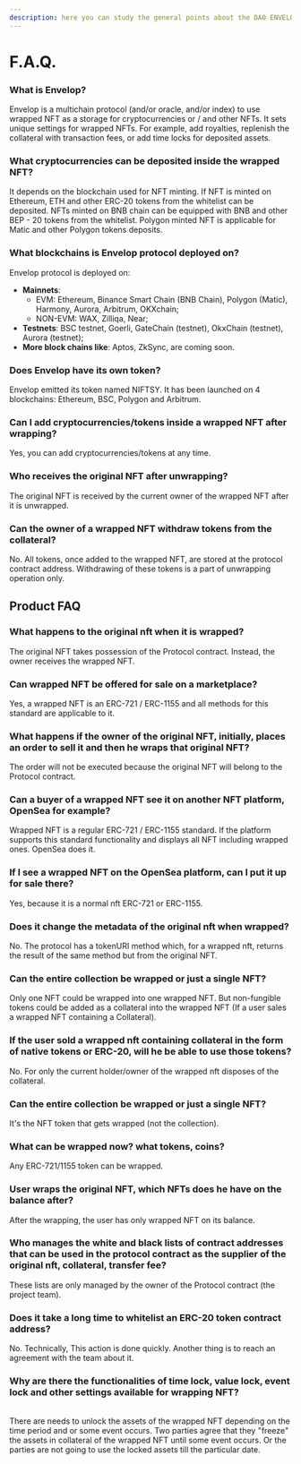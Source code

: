 ```yaml
---
description: here you can study the general points about the DAO ENVELOP (and token NIFTSY)
---
```


# F.A.Q.

### What is Envelop?

Envelop is a multichain protocol (and/or oracle, and/or index) to use wrapped NFT as a storage for cryptocurrencies or / and other NFTs. It sets unique settings for wrapped NFTs. For example, add royalties, replenish the collateral with transaction fees, or add time locks for deposited assets.

### What cryptocurrencies can be deposited inside the wrapped NFT?

It depends on the blockchain used for NFT minting. If NFT is minted on Ethereum, ETH and other ERC-20 tokens from the whitelist can be deposited. NFTs minted on BNB chain can be equipped with BNB and other BEP - 20 tokens from the whitelist. Polygon minted NFT is applicable for Matic and other Polygon tokens deposits.

### What blockchains is Envelop protocol deployed on?

Envelop protocol is deployed on:

* **Mainnets**:&#x20;
  * EVM: Ethereum, Binance Smart Chain (BNB Chain), Polygon (Matic), Harmony, Aurora, Arbitrum, OKXchain;
  * NON-EVM: WAX, Zilliqa, Near;
* **Testnets**: BSC testnet, Goerli, GateChain (testnet), OkxChain (testnet), Aurora (testnet);
* **More block chains like**: Aptos, ZkSync, are coming soon.

### Does Envelop have its own token?

Envelop emitted its token named NIFTSY. It has been launched on 4 blockchains: Ethereum, BSC, Polygon and Arbitrum.

### Can I add cryptocurrencies/tokens inside a wrapped NFT after wrappin&#x67;**?**&#x20;

Yes, you can add cryptocurrencies/tokens at any time.

### Who receives the original NFT after unwrapping?

The original NFT is received by the current owner of the wrapped NFT after it is unwrapped.

### Can the owner of a wrapped NFT withdraw tokens from the collateral?

No. All tokens, once added to the wrapped NFT, are stored at the protocol contract address. Withdrawing of these tokens is a part of unwrapping operation only.

## Product FAQ

### What happens to the original nft when it is wrapped?&#x20;

The original NFT takes possession of the Protocol contract. Instead, the owner receives the wrapped NFT.

### Can wrapped NFT be offered for sale on a marketplace?

Yes, a wrapped NFT is an ERC-721 / ERC-1155 and all methods for this standard are applicable to it.&#x20;

### What happens if the owner of the original NFT, initially, places an order to sell it and then he wraps that original NFT?&#x20;

The order will not be executed because the original NFT will belong to the Protocol contract.

### Can a buyer of a wrapped NFT see it on another NFT platform, OpenSea for example?&#x20;

Wrapped NFT is a regular ERC-721 / ERC-1155 standard. If the platform supports this standard functionality and displays all NFT including wrapped ones. OpenSea does it.

### If I see a wrapped NFT on the OpenSea platform, can I put it up for sale there?&#x20;

Yes, because it is a normal nft ERC-721 or ERC-1155.

### Does it change the metadata of the original nft when wrapped?&#x20;

No. The protocol has a tokenURI method which, for a wrapped nft, returns the result of the same method but from the original NFT.

### Can the entire collection be wrapped or just a single NFT? &#x20;

Only one NFT could be wrapped into one wrapped NFT. But non-fungible tokens could be added as a collateral into the wrapped NFT (If a user sales a wrapped NFT containing a Collateral).

### If the user sold a wrapped nft containing collateral in the form of native tokens or ERC-20, will he be able to use those tokens?&#x20;

No. For only the current holder/owner of the wrapped nft disposes of the collateral.

### Can the entire collection be wrapped or just a single NFT?&#x20;

It's the NFT token that gets wrapped (not the collection).

### What can be wrapped now? what tokens, coins?&#x20;

Any ERC-721/1155 token can be wrapped.

### User wraps the original NFT, which NFTs does he have on the balance after? &#x20;

After the wrapping, the user has only wrapped NFT on its balance.

### Who manages the white and black lists of contract addresses that can be used in the protocol contract as the supplier of the original nft, collateral, transfer fee?&#x20;

These lists are only managed by the owner of the Protocol contract (the project team).

### Does it take a long time to whitelist an ERC-20 token contract address?&#x20;

No. Technically, This action is done quickly. Another thing is to reach an agreement with the team about it.

### Why are there the functionalities of time lock, value lock, event lock and other settings available for wrapping NFT?&#x20;

\
There are needs to unlock the assets of the wrapped NFT depending on the time period and or some event occurs. Two parties agree that they "freeze" the assets in collateral of the wrapped NFT until some event occurs. Or the parties are not going to use the locked assets till the particular date.

